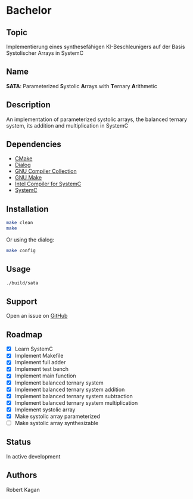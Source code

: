 # Bachelor
## Topic
Implementierung eines synthesefähigen KI-Beschleunigers auf der Basis Systolischer Arrays in SystemC
## Name
**SATA**: Parameterized **S**ystolic **A**rrays with **T**ernary **A**rithmetic
## Description
An implementation of parameterized systolic arrays, the balanced ternary system, its addition and multiplication in SystemC
## Dependencies
- [CMake](https://www.cmake.org)
- [Dialog](https://invisible-island.net/dialog)
- [GNU Compiler Collection](https://gcc.gnu.org)
- [GNU Make](https://www.gnu.org/software/make)
- [Intel Compiler for SystemC](https://github.com/intel/systemc-compiler)
- [SystemC](https://www.accellera.org/downloads/standards/systemc)
## Installation
```sh
make clean
make
```
Or using the dialog:
```sh
make config
```
## Usage
```sh
./build/sata
```
## Support
Open an issue on [GitHub](https://github.com/libalis/bachelor/issues)
## Roadmap
- [X] Learn SystemC
- [X] Implement Makefile
- [X] Implement full adder
- [X] Implement test bench
- [X] Implement main function
- [X] Implement balanced ternary system
- [X] Implement balanced ternary system addition
- [X] Implement balanced ternary system subtraction
- [X] Implement balanced ternary system multiplication
- [X] Implement systolic array
- [X] Make systolic array parameterized
- [ ] Make systolic array synthesizable
## Status
In active development
## Authors
Robert Kagan
